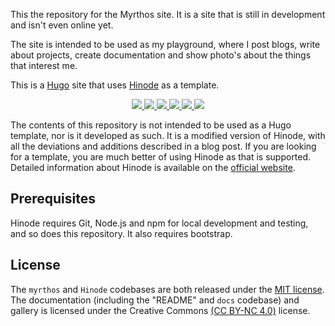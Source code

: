 This the repository for the Myrthos site. It is a site that is still in development and isn't even online yet.

The site is intended to be used as my playground, where I post blogs, write about projects, create documentation and show photo's about the things that interest me.

This is a [Hugo][hugo] site that uses [Hinode][repository] as a template.

<!-- Badges -->
<p align="center">
    <a href="https://gohugo.io" alt="Hugo website">
        <img src="https://img.shields.io/badge/generator-hugo-brightgreen">
    </a>
    <a href="https://gethinode.com" alt="Hinode theme">
        <img src="https://img.shields.io/badge/theme-hinode-blue">
    </a>
 <!--   <a href="https://www.npmjs.com/package/%40gethinode/hinode" alt="npm package">
        <img src="https://img.shields.io/npm/v/%40gethinode/hinode">
    </a>
    <a href="https://app.netlify.com/sites/gethinode-demo/deploys" alt="Netlify Status">
        <img src="https://img.shields.io/netlify/0ad42e3e-fdfa-4d37-8e26-58badd429a67">
    </a>
    <a href="https://stats.uptimerobot.com/xyGVYhLJmV" alt="UptimeRobot Status">
        <img src="https://img.shields.io/uptimerobot/status/m791334689-73d9dfc82030f4f955b2d6bb">
    </a> -->
    <a href="https://github.com/myrthos/myrthos-site/commits/main" alt="Last commit">
        <img src="https://img.shields.io/github/last-commit/gethinode/hinode.svg">
    </a>
    <a href="https://github.com/myrthos/myrthos-site/issues" alt="Issues">
        <img src="https://img.shields.io/github/issues/gethinode/hinode.svg">
    </a>
    <a href="https://github.com/myrthos/myrthos-site/pulls" alt="Pulls">
        <img src="https://img.shields.io/github/issues-pr-raw/gethinode/hinode.svg">
    </a>
    <a href="https://github.com/myrthos/myrthos-site/blob/main/LICENSE" alt="License">
        <img src="https://img.shields.io/github/license/gethinode/hinode">
    </a>
</p>

The contents of this repository is not intended to be used as a Hugo template, nor is it developed as such. It is a modified version of Hinode, with all the deviations and additions described in a blog post. If you are looking for a template, you are much better of using Hinode as that is supported.  
Detailed information about Hinode is available on the [official website][website].

## Prerequisites

Hinode requires Git, Node.js and npm for local development and testing, and so does this repository. It also requires bootstrap.

## License

The `myrthos` and `Hinode` codebases are both released under the [MIT license][license]. The documentation (including the "README" and `docs` codebase) and gallery is licensed under the Creative Commons [(CC BY-NC 4.0)][cc-by-nc-4.0] license.

<!-- MARKDOWN PUBLIC LINKS -->
[blist]: https://github.com/apvarun/blist-hugo-theme
[bootstrap]: https://getbootstrap.com
[cc-by-nc-4.0]: https://creativecommons.org/licenses/by-nc/4.0/
[doks]: https://github.com/h-enk/doks
[flexsearch]: https://github.com/nextapps-de/flexsearch
[git_download]: https://git-scm.com
[hugo]: https://gohugo.io
[netlify]: https://www.netlify.com
[nodejs]: https://nodejs.org
[npm]: https://www.npmjs.com
[observatory]: https://observatory.mozilla.org/analyze/demo.gethinode.com
[pagespeed]: https://pagespeed.web.dev/report?url=https%3A%2F%2Fdemo.gethinode.com%2F
[utterances]: https://utteranc.es

<!-- MARKDOWN MAINTAINED LINKS -->
[contribute]: https://gethinode.com/contribute
[getstarted]: https://gethinode.com/docs
[demo]: https://demo.gethinode.com/
[license]: https://github.com/gethinode/hinode/blob/main/LICENSE
[repository]: https://github.com/gethinode/hinode.git
[repository_template]: https://github.com/gethinode/template.git
[website]: https://gethinode.com/
